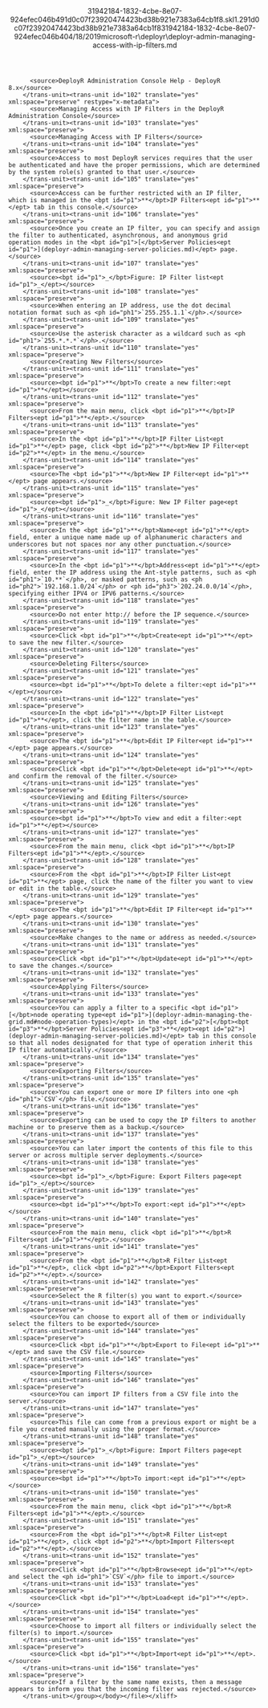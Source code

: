 <?xml version="1.0"?><xliff version="1.2" xmlns="urn:oasis:names:tc:xliff:document:1.2" xmlns:xsi="http://www.w3.org/2001/XMLSchema-instance" xsi:schemaLocation="urn:oasis:names:tc:xliff:document:1.2 xliff-core-1.2-transitional.xsd"><file datatype="xml" original="deployr-admin-managing-access-with-ip-filters.md" source-language="en-US" target-language="en-US"><header><tool tool-id="mdxliff" tool-name="mdxliff" tool-version="1.0-d1654b2" tool-company="Microsoft" /><xliffext:skl_file_name xmlns:xliffext="urn:microsoft:content:schema:xliffextensions">31942184-1832-4cbe-8e07-924efec046b491d0c07f23920474423bd38b921e7383a64cb1f8.skl</xliffext:skl_file_name><xliffext:version xmlns:xliffext="urn:microsoft:content:schema:xliffextensions">1.2</xliffext:version><xliffext:ms.openlocfilehash xmlns:xliffext="urn:microsoft:content:schema:xliffextensions">91d0c07f23920474423bd38b921e7383a64cb1f8</xliffext:ms.openlocfilehash><xliffext:ms.sourcegitcommit xmlns:xliffext="urn:microsoft:content:schema:xliffextensions">31942184-1832-4cbe-8e07-924efec046b4</xliffext:ms.sourcegitcommit><xliffext:ms.lasthandoff xmlns:xliffext="urn:microsoft:content:schema:xliffextensions">04/18/2019</xliffext:ms.lasthandoff><xliffext:ms.openlocfilepath xmlns:xliffext="urn:microsoft:content:schema:xliffextensions">microsoft-r\deployr\deployr-admin-managing-access-with-ip-filters.md</xliffext:ms.openlocfilepath></header><body><group id="content" extype="content"><trans-unit id="101" translate="yes" xml:space="preserve" restype="x-metadata">
          <source>DeployR Administration Console Help - DeployR 8.x</source>
        </trans-unit><trans-unit id="102" translate="yes" xml:space="preserve" restype="x-metadata">
          <source>Managing Access with IP Filters in the DeployR Administration Console</source>
        </trans-unit><trans-unit id="103" translate="yes" xml:space="preserve">
          <source>Managing Access with IP Filters</source>
        </trans-unit><trans-unit id="104" translate="yes" xml:space="preserve">
          <source>Access to most DeployR services requires that the user be authenticated and have the proper permissions, which are determined by the system role(s) granted to that user.</source>
        </trans-unit><trans-unit id="105" translate="yes" xml:space="preserve">
          <source>Access can be further restricted with an IP filter, which is managed in the <bpt id="p1">**</bpt>IP Filters<ept id="p1">**</ept> tab in this console.</source>
        </trans-unit><trans-unit id="106" translate="yes" xml:space="preserve">
          <source>Once you create an IP filter, you can specify and assign the filter to authenticated, asynchronous, and anonymous grid operation modes in the <bpt id="p1">[</bpt>Server Policies<ept id="p1">](deployr-admin-managing-server-policies.md)</ept> page.</source>
        </trans-unit><trans-unit id="107" translate="yes" xml:space="preserve">
          <source><bpt id="p1">_</bpt>Figure: IP Filter list<ept id="p1">_</ept></source>
        </trans-unit><trans-unit id="108" translate="yes" xml:space="preserve">
          <source>When entering an IP address, use the dot decimal notation format such as <ph id="ph1">`255.255.1.1`</ph>.</source>
        </trans-unit><trans-unit id="109" translate="yes" xml:space="preserve">
          <source>Use the asterisk character as a wildcard such as <ph id="ph1">`255.*.*.*`</ph>.</source>
        </trans-unit><trans-unit id="110" translate="yes" xml:space="preserve">
          <source>Creating New Filters</source>
        </trans-unit><trans-unit id="111" translate="yes" xml:space="preserve">
          <source><bpt id="p1">**</bpt>To create a new filter:<ept id="p1">**</ept></source>
        </trans-unit><trans-unit id="112" translate="yes" xml:space="preserve">
          <source>From the main menu, click <bpt id="p1">**</bpt>IP Filters<ept id="p1">**</ept>.</source>
        </trans-unit><trans-unit id="113" translate="yes" xml:space="preserve">
          <source>In the <bpt id="p1">**</bpt>IP Filter List<ept id="p1">**</ept> page, click <bpt id="p2">**</bpt>New IP Filter<ept id="p2">**</ept> in the menu.</source>
        </trans-unit><trans-unit id="114" translate="yes" xml:space="preserve">
          <source>The <bpt id="p1">**</bpt>New IP Filter<ept id="p1">**</ept> page appears.</source>
        </trans-unit><trans-unit id="115" translate="yes" xml:space="preserve">
          <source><bpt id="p1">_</bpt>Figure: New IP Filter page<ept id="p1">_</ept></source>
        </trans-unit><trans-unit id="116" translate="yes" xml:space="preserve">
          <source>In the <bpt id="p1">**</bpt>Name<ept id="p1">**</ept> field, enter a unique name made up of alphanumeric characters and underscores but not spaces nor any other punctuation.</source>
        </trans-unit><trans-unit id="117" translate="yes" xml:space="preserve">
          <source>In the <bpt id="p1">**</bpt>Address<ept id="p1">**</ept> field, enter the IP address using the Ant-style patterns, such as <ph id="ph1">`10.**`</ph>, or masked patterns, such as <ph id="ph2">`192.168.1.0/24`</ph> or <ph id="ph3">`202.24.0.0/14`</ph>, specifying either IPV4 or IPV6 patterns.</source>
        </trans-unit><trans-unit id="118" translate="yes" xml:space="preserve">
          <source>Do not enter http:// before the IP sequence.</source>
        </trans-unit><trans-unit id="119" translate="yes" xml:space="preserve">
          <source>Click <bpt id="p1">**</bpt>Create<ept id="p1">**</ept> to save the new filter.</source>
        </trans-unit><trans-unit id="120" translate="yes" xml:space="preserve">
          <source>Deleting Filters</source>
        </trans-unit><trans-unit id="121" translate="yes" xml:space="preserve">
          <source><bpt id="p1">**</bpt>To delete a filter:<ept id="p1">**</ept></source>
        </trans-unit><trans-unit id="122" translate="yes" xml:space="preserve">
          <source>In the <bpt id="p1">**</bpt>IP Filter List<ept id="p1">**</ept>, click the filter name in the table.</source>
        </trans-unit><trans-unit id="123" translate="yes" xml:space="preserve">
          <source>The <bpt id="p1">**</bpt>Edit IP Filter<ept id="p1">**</ept> page appears.</source>
        </trans-unit><trans-unit id="124" translate="yes" xml:space="preserve">
          <source>Click <bpt id="p1">**</bpt>Delete<ept id="p1">**</ept> and confirm the removal of the filter.</source>
        </trans-unit><trans-unit id="125" translate="yes" xml:space="preserve">
          <source>Viewing and Editing Filters</source>
        </trans-unit><trans-unit id="126" translate="yes" xml:space="preserve">
          <source><bpt id="p1">**</bpt>To view and edit a filter:<ept id="p1">**</ept></source>
        </trans-unit><trans-unit id="127" translate="yes" xml:space="preserve">
          <source>From the main menu, click <bpt id="p1">**</bpt>IP Filters<ept id="p1">**</ept>.</source>
        </trans-unit><trans-unit id="128" translate="yes" xml:space="preserve">
          <source>From the <bpt id="p1">**</bpt>IP Filter List<ept id="p1">**</ept> page, click the name of the filter you want to view or edit in the table.</source>
        </trans-unit><trans-unit id="129" translate="yes" xml:space="preserve">
          <source>The <bpt id="p1">**</bpt>Edit IP Filter<ept id="p1">**</ept> page appears.</source>
        </trans-unit><trans-unit id="130" translate="yes" xml:space="preserve">
          <source>Make changes to the name or address as needed.</source>
        </trans-unit><trans-unit id="131" translate="yes" xml:space="preserve">
          <source>Click <bpt id="p1">**</bpt>Update<ept id="p1">**</ept> to save the changes.</source>
        </trans-unit><trans-unit id="132" translate="yes" xml:space="preserve">
          <source>Applying Filters</source>
        </trans-unit><trans-unit id="133" translate="yes" xml:space="preserve">
          <source>You can apply a filter to a specific <bpt id="p1">[</bpt>node operating type<ept id="p1">](deployr-admin-managing-the-grid.md#node-operation-types)</ept> in the <bpt id="p2">[</bpt><bpt id="p3">**</bpt>Server Policies<ept id="p3">**</ept><ept id="p2">](deployr-admin-managing-server-policies.md)</ept> tab in this console so that all nodes designated for that type of operation inherit this IP filter automatically.</source>
        </trans-unit><trans-unit id="134" translate="yes" xml:space="preserve">
          <source>Exporting Filters</source>
        </trans-unit><trans-unit id="135" translate="yes" xml:space="preserve">
          <source>You can export one or more IP filters into one <ph id="ph1">`CSV`</ph> file.</source>
        </trans-unit><trans-unit id="136" translate="yes" xml:space="preserve">
          <source>Exporting can be used to copy the IP filters to another machine or to preserve them as a backup.</source>
        </trans-unit><trans-unit id="137" translate="yes" xml:space="preserve">
          <source>You can later import the contents of this file to this server or across multiple server deployments.</source>
        </trans-unit><trans-unit id="138" translate="yes" xml:space="preserve">
          <source><bpt id="p1">_</bpt>Figure: Export Filters page<ept id="p1">_</ept></source>
        </trans-unit><trans-unit id="139" translate="yes" xml:space="preserve">
          <source><bpt id="p1">**</bpt>To export:<ept id="p1">**</ept></source>
        </trans-unit><trans-unit id="140" translate="yes" xml:space="preserve">
          <source>From the main menu, click <bpt id="p1">**</bpt>R Filters<ept id="p1">**</ept>.</source>
        </trans-unit><trans-unit id="141" translate="yes" xml:space="preserve">
          <source>From the <bpt id="p1">**</bpt>R Filter List<ept id="p1">**</ept>, click <bpt id="p2">**</bpt>Export Filters<ept id="p2">**</ept>.</source>
        </trans-unit><trans-unit id="142" translate="yes" xml:space="preserve">
          <source>Select the R filter(s) you want to export.</source>
        </trans-unit><trans-unit id="143" translate="yes" xml:space="preserve">
          <source>You can choose to export all of them or individually select the filters to be exported</source>
        </trans-unit><trans-unit id="144" translate="yes" xml:space="preserve">
          <source>Click <bpt id="p1">**</bpt>Export to File<ept id="p1">**</ept> and save the CSV file.</source>
        </trans-unit><trans-unit id="145" translate="yes" xml:space="preserve">
          <source>Importing Filters</source>
        </trans-unit><trans-unit id="146" translate="yes" xml:space="preserve">
          <source>You can import IP filters from a CSV file into the server.</source>
        </trans-unit><trans-unit id="147" translate="yes" xml:space="preserve">
          <source>This file can come from a previous export or might be a file you created manually using the proper format.</source>
        </trans-unit><trans-unit id="148" translate="yes" xml:space="preserve">
          <source><bpt id="p1">_</bpt>Figure: Import Filters page<ept id="p1">_</ept></source>
        </trans-unit><trans-unit id="149" translate="yes" xml:space="preserve">
          <source><bpt id="p1">**</bpt>To import:<ept id="p1">**</ept></source>
        </trans-unit><trans-unit id="150" translate="yes" xml:space="preserve">
          <source>From the main menu, click <bpt id="p1">**</bpt>R Filters<ept id="p1">**</ept>.</source>
        </trans-unit><trans-unit id="151" translate="yes" xml:space="preserve">
          <source>From the <bpt id="p1">**</bpt>R Filter List<ept id="p1">**</ept>, click <bpt id="p2">**</bpt>Import Filters<ept id="p2">**</ept>.</source>
        </trans-unit><trans-unit id="152" translate="yes" xml:space="preserve">
          <source>Click <bpt id="p1">**</bpt>Browse<ept id="p1">**</ept> and select the <ph id="ph1">`CSV`</ph> file to import.</source>
        </trans-unit><trans-unit id="153" translate="yes" xml:space="preserve">
          <source>Click <bpt id="p1">**</bpt>Load<ept id="p1">**</ept>.</source>
        </trans-unit><trans-unit id="154" translate="yes" xml:space="preserve">
          <source>Choose to import all filters or individually select the filter(s) to import.</source>
        </trans-unit><trans-unit id="155" translate="yes" xml:space="preserve">
          <source>Click <bpt id="p1">**</bpt>Import<ept id="p1">**</ept>.</source>
        </trans-unit><trans-unit id="156" translate="yes" xml:space="preserve">
          <source>If a filter by the same name exists, then a message appears to inform you that the incoming filter was rejected.</source>
        </trans-unit></group></body></file></xliff>